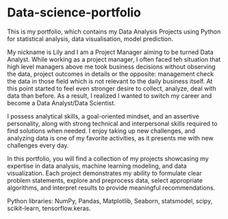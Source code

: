 # Data-science-portfolio
This is my portfolio, which contains my Data Analysis Projects using Python for statistical analysis, data visualisation, model prediction. 

My nickname is Lily and I am a Project Manager aiming to be turned Data Analyst. While working as a project manager, I often faced teh situation that high level managers above me took business decisions without observing the data, project outcomes in details or the opposite: management check the data in those field which is not relevant to the daily business itself. At this point started to feel even stronger desire to collect, analyze, deal with data than before. As a result, I realized I wanted to switch my career and become a Data Analyst/Data Scientist. 

I possess analytical skills, a goal-oriented mindset, and an assertive personality, along with strong technical and interpersonal skills required to find solutions when needed. I enjoy taking up new challenges, and analyzing data is one of my favorite activities, as it presents me with new challenges every day.

In this portfolio, you will find a collection of my projects showcasing my expertise in data analysis, machine learning modeling, and data visualization. Each project demonstrates my ability to formulate clear problem statements, explore and preprocess data, select appropriate algorithms, and interpret results to provide meaningful recommendations.

Python libraries: NumPy, Pandas, Matplotlib, Seaborn, statsmodel, scipy, scikit-learn, tensorflow.keras.
